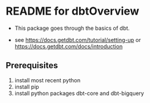 # README for dbtOverview

- This package goes through the basics of dbt.

- see https://docs.getdbt.com/tutorial/setting-up or https://docs.getdbt.com/docs/introduction

## Prerequisites

1. install most recent python
2. install pip
3. install python packages dbt-core and dbt-bigquery
